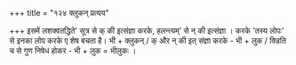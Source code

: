+++
title = "१२४ क्लुकन् प्रत्यय"

+++
इसमें लशक्वतद्धिते' सूत्र से क् की इत्संज्ञा करके, हलन्त्यम्' से न् की इत्संज्ञा । करके 'तस्य लोपः' से इनका लोप करके ए शेष बचता है।
भी + क्लुकन् / क् और न् की इत् संज्ञा करके - भी + लुक / क्डिति च से गुण निषेध होकर - भी + लुक = भीलुकः ।